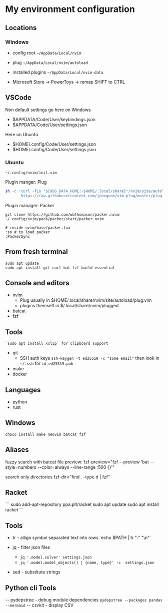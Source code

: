# My environment configuration

## Locations
### Windows
- config root `~/AppData/Local/nvim`
- plug `~/AppData/Local/nvim/autoload`
- installed plugins `~/AppData/Local/nvim-data`

- Microsoft Store -> PowerToys -> remap SHIFT to CTRL


## VSCode
Non default settings go here on Windows
- $APPDATA/Code/User/keybindings.json
- $APPDATA/Code/User/settings.json

Here on Ubuntu
- $HOME/.config/Code/User/settings.json
- $HOME/.config/Code/User/settings.json


### Ubuntu
`~/.config/nvim/init.vim`

Plugin manger: Plug

```bash
sh -c 'curl -fLo "${XDG_DATA_HOME:-$HOME/.local/share}"/nvim/site/autoload/plug.vim --create-dirs \
       https://raw.githubusercontent.com/junegunn/vim-plug/master/plug.vim'
```

Plugin manager: Packer
```
git clone https://github.com/wbthomason/packer.nvim ~/.config/nvim/pack/packer/start/packer.nvim

# inside nvim/base/packer.lua
:so # to load packer
:PackerSync
```

## From fresh terminal
```
sudo apt update
sudo apt install git curl bat fzf build-essential
```

## Console and editors 
- nvim
    - Plug usually in $HOME/.local/share/nvim/site/autoload/plug.vim
    - plugins themself in $/.local/share/nvim/plugged
- batcat
- fzf

## Tools

    `sudo apt install xclip` for clipboard support
- git
    - SSH auth keys `ssh-keygen -t ed25519 -c "some email"` then look in `~/.ssh` for `id_ed25519.pub`
- make
- docker

## Languages
- python
- rust

## Windows
```
choco install make neovim batcat fzf
```


## Aliases
fuzzy search with batcat file preview:
fzf-preview="fzf --preview 'bat --style=numbers --color=always --line-range :500 {}'"

search only directories
fzf-dir="find . -type d | fzf"


## Racket
´´´
sudo add-apt-repository ppa:plt/racket
sudo apt update
sudo apt install racket
´´´

## Tools
- tr - allign symbol separated text into rows ´echo $PATH | tr ":" "\n"´
- jq - filter json files
    - `jq '.model.solver' settings.json`
    - `jq '.model.model_objects[] | {name, type}' -c  settings.json`

- sed - substitute strings

## Python cli Tools
-- pydepstree - debug module dependencies `pydepstree --packages pandas --mermaid`
-- csvkit - display CSV 
